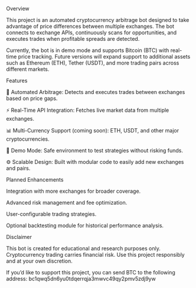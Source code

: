 Overview

This project is an automated cryptocurrency arbitrage bot designed to take advantage of price differences between multiple exchanges.
The bot connects to exchange APIs, continuously scans for opportunities, and executes trades when profitable spreads are detected.

Currently, the bot is in demo mode and supports Bitcoin (BTC) with real-time price tracking. Future versions will expand support to additional assets such as Ethereum (ETH), Tether (USDT), and more trading pairs across different markets.

Features

🔄 Automated Arbitrage: Detects and executes trades between exchanges based on price gaps.

⚡ Real-Time API Integration: Fetches live market data from multiple exchanges.

📊 Multi-Currency Support (coming soon): ETH, USDT, and other major cryptocurrencies.

🧪 Demo Mode: Safe environment to test strategies without risking funds.

⚙️ Scalable Design: Built with modular code to easily add new exchanges and pairs.

Planned Enhancements

Integration with more exchanges for broader coverage.

Advanced risk management and fee optimization.

User-configurable trading strategies.

Optional backtesting module for historical performance analysis.

Disclaimer

This bot is created for educational and research purposes only.
Cryptocurrency trading carries financial risk. Use this project responsibly and at your own discretion.

If you’d like to support this project, you can send BTC to the following address:
bc1qwq5dn6yu0tdqerrqja3mwvc49qy2pmv5zdj9yw
